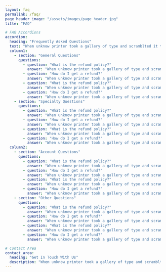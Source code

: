 ```yaml
---
layout: faq
permalink: /faq/
page_header_image: "/assets/images/page_header.jpg"
title: "FAQ"

# FAQ Accordions
accordion:
  heading: "Frequently Asked Questions"
  text: "When unknow printer took a gallery of type and scramblted it to make a type specimen book"
  column1:
    - section: "General Questions"
      questions:
        - question: "What is the refund policy?"
          answer: "When unknow printer took a gallery of type and scramblted it to make a type specimen book"
        - question: "How do I get a refund?"
          answer: "When unknow printer took a gallery of type and scramblted it to make a type specimen book"
        - question: "What is the refund policy?"
          answer: "When unknow printer took a gallery of type and scramblted it to make a type specimen book"
        - question: "How do I get a refund?"
          answer: "When unknow printer took a gallery of type and scramblted it to make a type specimen book"
    - section: "Specialty Questions"
      questions:
        - question: "What is the refund policy?"
          answer: "When unknow printer took a gallery of type and scramblted it to make a type specimen book"
        - question: "How do I get a refund?"
          answer: "When unknow printer took a gallery of type and scramblted it to make a type specimen book"
        - question: "What is the refund policy?"
          answer: "When unknow printer took a gallery of type and scramblted it to make a type specimen book"
        - question: "How do I get a refund?"
          answer: "When unknow printer took a gallery of type and scramblted it to make a type specimen book"
  column2:
    - section: "Account Questions"
      questions:
        - question: "What is the refund policy?"
          answer: "When unknow printer took a gallery of type and scramblted it to make a type specimen book"
        - question: "How do I get a refund?"
          answer: "When unknow printer took a gallery of type and scramblted it to make a type specimen book"
        - question: "What is the refund policy?"
          answer: "When unknow printer took a gallery of type and scramblted it to make a type specimen book"
        - question: "How do I get a refund?"
          answer: "When unknow printer took a gallery of type and scramblted it to make a type specimen book"
    - section: "Other Questions"
      questions:
        - question: "What is the refund policy?"
          answer: "When unknow printer took a gallery of type and scramblted it to make a type specimen book"
        - question: "How do I get a refund?"
          answer: "When unknow printer took a gallery of type and scramblted it to make a type specimen book"
        - question: "What is the refund policy?"
          answer: "When unknow printer took a gallery of type and scramblted it to make a type specimen book"
        - question: "How do I get a refund?"
          answer: "When unknow printer took a gallery of type and scramblted it to make a type specimen book"

# Contact Area
contact_area:
  heading: "Get In Touch With Us"
  description: "When unknow printer took a gallery of type and scramblted it to make a type specimen book"
---
```

